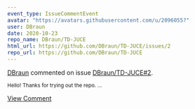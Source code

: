 ```yaml
---
event_type: IssueCommentEvent
avatar: "https://avatars.githubusercontent.com/u/2096055?"
user: DBraun
date: 2020-10-23
repo_name: DBraun/TD-JUCE
html_url: https://github.com/DBraun/TD-JUCE/issues/2
repo_url: https://github.com/DBraun/TD-JUCE
---
```


<a href='https://github.com/DBraun' target='_blank'>DBraun</a> commented on issue <a href='https://github.com/DBraun/TD-JUCE/issues/2' target='_blank'>DBraun/TD-JUCE#2</a>.

<small>Hello! Thanks for trying out the repo....</small>

<a href='https://github.com/DBraun/TD-JUCE/issues/2' target='_blank'>View Comment</a>